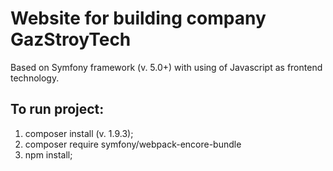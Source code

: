 # Website for building company GazStroyTech

Based on Symfony framework (v. 5.0+) with using of Javascript as frontend technology.

## To run project:
1. composer install (v. 1.9.3);
2. composer require symfony/webpack-encore-bundle
3. npm install;